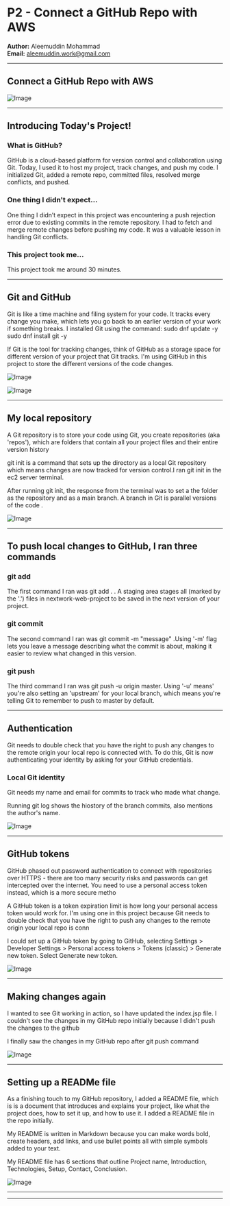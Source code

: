 
# P2 - Connect a GitHub Repo with AWS


**Author:** Aleemuddin Mohammad  
**Email:** aleemuddin.work@gmail.com

---

## Connect a GitHub Repo with AWS

![Image](https://raw.githubusercontent.com/alleem18/AWS-DevOps-GitHub/main/AWS-P2.png)

---

## Introducing Today's Project!

### What is GitHub?

GitHub is a cloud-based platform for version control and collaboration using Git. Today, I used it to host my project, track changes, and push my code. I initialized Git, added a remote repo, committed files, resolved merge conflicts, and pushed.

### One thing I didn't expect...

One thing I didn’t expect in this project was encountering a push rejection error due to existing commits in the remote repository. I had to fetch and merge remote changes before pushing my code. It was a valuable lesson in handling Git conflicts.

### This project took me...

This project took me around 30 minutes. 

---

## Git and GitHub

Git is like a time machine and filing system for your code. It tracks every change you make, which lets you go back to an earlier version of your work if something breaks. I installed Git using the command: sudo dnf update -y
sudo dnf install git -y


If Git is the tool for tracking changes, think of GitHub as a storage space for different version of your project that Git tracks. I'm using GitHub in this project to store the different versions of the code changes. 

![Image](aws-devops-github_dd9d254e)

![Image](aws-devops-github_efaadbf7)

---

## My local repository

A Git repository is to store your code using Git, you create repositories (aka 'repos'), which are folders that contain all your project files and their entire version history

git init is a command that sets up the directory as a local Git repository which means changes are now tracked for version control.I ran git init in the ec2 server terminal. 

After running git init, the response from the terminal was to set a the folder as the repository and as a main branch. A branch in Git is parallel versions of the code .

![Image](aws-devops-github_7bf21bae)

---

## To push local changes to GitHub, I ran three commands

### git add

The first command I ran was git add . . A staging area  stages all (marked by the '.') files in nextwork-web-project to be saved in the next version of your project.

### git commit

The second command I ran was git commit -m "message" .Using '-m'  flag lets you leave a message describing what the commit is about, making it easier to review what changed in this version.

### git push

The third command I ran was git push -u origin master. Using '-u' means' you're also setting an 'upstream' for your local branch, which means you're telling Git to remember to push to master by default. 

---

## Authentication

Git needs to double check that you have the right to push any changes to the remote origin your local repo is connected with. To do this, Git is now authenticating your identity by asking for your GitHub credentials.


### Local Git identity

Git needs my name and email for commits to track who made what change.

Running git log shows the hiostory of the branch commits, also mentions the author's name.

![Image](aws-devops-github_9a27ee3b)

---

## GitHub tokens

GitHub phased out password authentication to connect with repositories over HTTPS - there are too many security risks and passwords can get intercepted over the internet. You need to use a personal access token instead, which is a more secure metho

A GitHub token is a token expiration limit is how long your personal access token would work for. I'm using one in this project because Git needs to double check that you have the right to push any changes to the remote origin your local repo is conn

I could set up a GitHub token by going to GitHub, selecting Settings > Developer Settings > Personal access tokens > Tokens (classic) >  Generate new token.
Select Generate new token. 


![Image](aws-devops-github_fa11169d)

---

## Making changes again

I wanted to see Git working in action, so I have updated the index.jsp file.  I couldn't see the changes in my GitHub repo initially because I didn't push the changes to the github

I finally saw the changes in my GitHub repo after git push command

![Image](aws-devops-github_6becb2bc)

---

## Setting up a READMe file

As a finishing touch to my GitHub repository, I added a README file, which is is a document that introduces and explains your project, like what the project does, how to set it up, and how to use it. I added a README file in the repo initially.

My README is written in Markdown because you can make words bold, create headers, add links, and use bullet points all with simple symbols added to your text. 

My README file has 6 sections that outline Project name, Introduction, Technologies, Setup, Contact, Conclusion. 

![Image](aws-devops-github_c94976902)

---

---
